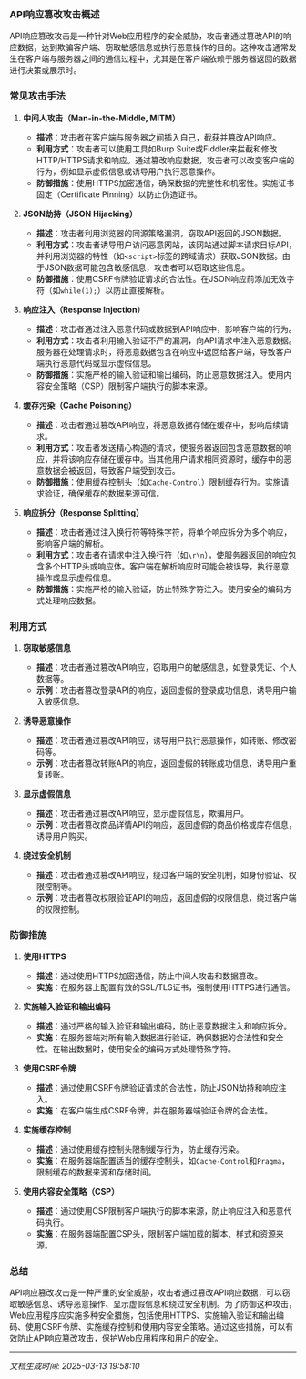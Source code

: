### API响应篡改攻击概述

API响应篡改攻击是一种针对Web应用程序的安全威胁，攻击者通过篡改API的响应数据，达到欺骗客户端、窃取敏感信息或执行恶意操作的目的。这种攻击通常发生在客户端与服务器之间的通信过程中，尤其是在客户端依赖于服务器返回的数据进行决策或展示时。

### 常见攻击手法

1. **中间人攻击（Man-in-the-Middle, MITM）**
   - **描述**：攻击者在客户端与服务器之间插入自己，截获并篡改API响应。
   - **利用方式**：攻击者可以使用工具如Burp Suite或Fiddler来拦截和修改HTTP/HTTPS请求和响应。通过篡改响应数据，攻击者可以改变客户端的行为，例如显示虚假信息或诱导用户执行恶意操作。
   - **防御措施**：使用HTTPS加密通信，确保数据的完整性和机密性。实施证书固定（Certificate Pinning）以防止伪造证书。

2. **JSON劫持（JSON Hijacking）**
   - **描述**：攻击者利用浏览器的同源策略漏洞，窃取API返回的JSON数据。
   - **利用方式**：攻击者诱导用户访问恶意网站，该网站通过脚本请求目标API，并利用浏览器的特性（如`<script>`标签的跨域请求）获取JSON数据。由于JSON数据可能包含敏感信息，攻击者可以窃取这些信息。
   - **防御措施**：使用CSRF令牌验证请求的合法性。在JSON响应前添加无效字符（如`while(1);`）以防止直接解析。

3. **响应注入（Response Injection）**
   - **描述**：攻击者通过注入恶意代码或数据到API响应中，影响客户端的行为。
   - **利用方式**：攻击者利用输入验证不严的漏洞，向API请求中注入恶意数据。服务器在处理请求时，将恶意数据包含在响应中返回给客户端，导致客户端执行恶意代码或显示虚假信息。
   - **防御措施**：实施严格的输入验证和输出编码，防止恶意数据注入。使用内容安全策略（CSP）限制客户端执行的脚本来源。

4. **缓存污染（Cache Poisoning）**
   - **描述**：攻击者通过篡改API响应，将恶意数据存储在缓存中，影响后续请求。
   - **利用方式**：攻击者发送精心构造的请求，使服务器返回包含恶意数据的响应，并将该响应存储在缓存中。当其他用户请求相同资源时，缓存中的恶意数据会被返回，导致客户端受到攻击。
   - **防御措施**：使用缓存控制头（如`Cache-Control`）限制缓存行为。实施请求验证，确保缓存的数据来源可信。

5. **响应拆分（Response Splitting）**
   - **描述**：攻击者通过注入换行符等特殊字符，将单个响应拆分为多个响应，影响客户端的解析。
   - **利用方式**：攻击者在请求中注入换行符（如`\r\n`），使服务器返回的响应包含多个HTTP头或响应体。客户端在解析响应时可能会被误导，执行恶意操作或显示虚假信息。
   - **防御措施**：实施严格的输入验证，防止特殊字符注入。使用安全的编码方式处理响应数据。

### 利用方式

1. **窃取敏感信息**
   - **描述**：攻击者通过篡改API响应，窃取用户的敏感信息，如登录凭证、个人数据等。
   - **示例**：攻击者篡改登录API的响应，返回虚假的登录成功信息，诱导用户输入敏感信息。

2. **诱导恶意操作**
   - **描述**：攻击者通过篡改API响应，诱导用户执行恶意操作，如转账、修改密码等。
   - **示例**：攻击者篡改转账API的响应，返回虚假的转账成功信息，诱导用户重复转账。

3. **显示虚假信息**
   - **描述**：攻击者通过篡改API响应，显示虚假信息，欺骗用户。
   - **示例**：攻击者篡改商品详情API的响应，返回虚假的商品价格或库存信息，诱导用户购买。

4. **绕过安全机制**
   - **描述**：攻击者通过篡改API响应，绕过客户端的安全机制，如身份验证、权限控制等。
   - **示例**：攻击者篡改权限验证API的响应，返回虚假的权限信息，绕过客户端的权限控制。

### 防御措施

1. **使用HTTPS**
   - **描述**：通过使用HTTPS加密通信，防止中间人攻击和数据篡改。
   - **实施**：在服务器上配置有效的SSL/TLS证书，强制使用HTTPS进行通信。

2. **实施输入验证和输出编码**
   - **描述**：通过严格的输入验证和输出编码，防止恶意数据注入和响应拆分。
   - **实施**：在服务器端对所有输入数据进行验证，确保数据的合法性和安全性。在输出数据时，使用安全的编码方式处理特殊字符。

3. **使用CSRF令牌**
   - **描述**：通过使用CSRF令牌验证请求的合法性，防止JSON劫持和响应注入。
   - **实施**：在客户端生成CSRF令牌，并在服务器端验证令牌的合法性。

4. **实施缓存控制**
   - **描述**：通过使用缓存控制头限制缓存行为，防止缓存污染。
   - **实施**：在服务器端配置适当的缓存控制头，如`Cache-Control`和`Pragma`，限制缓存的数据来源和存储时间。

5. **使用内容安全策略（CSP）**
   - **描述**：通过使用CSP限制客户端执行的脚本来源，防止响应注入和恶意代码执行。
   - **实施**：在服务器端配置CSP头，限制客户端加载的脚本、样式和资源来源。

### 总结

API响应篡改攻击是一种严重的安全威胁，攻击者通过篡改API响应数据，可以窃取敏感信息、诱导恶意操作、显示虚假信息和绕过安全机制。为了防御这种攻击，Web应用程序应实施多种安全措施，包括使用HTTPS、实施输入验证和输出编码、使用CSRF令牌、实施缓存控制和使用内容安全策略。通过这些措施，可以有效防止API响应篡改攻击，保护Web应用程序和用户的安全。

---

*文档生成时间: 2025-03-13 19:58:10*











